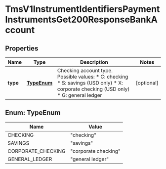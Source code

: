 
# TmsV1InstrumentIdentifiersPaymentInstrumentsGet200ResponseBankAccount

## Properties
Name | Type | Description | Notes
------------ | ------------- | ------------- | -------------
**type** | [**TypeEnum**](#TypeEnum) | Checking account type. Possible values:   * C: checking   * S: savings (USD only)   * X: corporate checking (USD only)   * G: general ledger  |  [optional]


<a name="TypeEnum"></a>
## Enum: TypeEnum
Name | Value
---- | -----
CHECKING | &quot;checking&quot;
SAVINGS | &quot;savings&quot;
CORPORATE_CHECKING | &quot;corporate checking&quot;
GENERAL_LEDGER | &quot;general ledger&quot;



